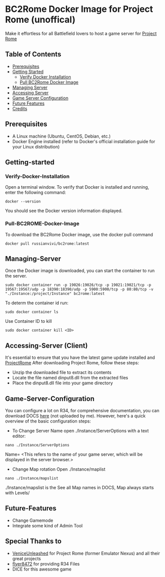 # BC2Rome Docker Image for Project Rome (unoffical)

 Make it effortless for all Battlefield lovers to host a game server for [Project Rome](https://veniceunleashed.net/)

## Table of Contents

- [Prerequisites](#Prerequisites)
- [Getting Started](#Getting-started)
  - [Verify Docker Installation](#Verify-Docker-Installation)
  - [Pull BC2Rome Docker Image](#Pull-BC2ROME-Docker-Image)
- [Managing Server](#Managing-Server)
- [Accessing Server](#Accessing_Server)
- [Game Server Configuration](#Game-Server-Configuration)
- [Future Features](#Future-Features)
- [Credits](#Credits)

## Prerequisites

  - A Linux machine (Ubuntu, CentOS, Debian, etc.)
  - Docker Engine installed (refer to Docker's official installation guide for your Linux distribution)

## Getting-started

### Verify-Docker-Installation

  Open a terminal window.
  To verify that Docker is installed and running, enter the following command:
  ```
  docker --version
  ```
  You should see the Docker version information displayed.
  
### Pull-BC2ROME-Docker-Image
  To download the BC2Rome Docker image, use the docker pull command
  ```
  docker pull russianvivi/bc2rome:latest
  ```

## Managing-Server
Once the Docker image is downloaded, you can start the container to run the server. 
```
sudo docker container run -p 19026:19026/tcp -p 19021:19021/tcp -p 19567:19567/udp -p 18390:18390/udp -p 5900:5900/tcp -p 80:80/tcp -v "./Instance:/project/Instance" bc2rome:latest
```
To determ the container id run:
```
sudo docker container ls
```
Use Container ID to kill
```
sudo docker container kill <ID>
```
## Accessing-Server (Client)
It's essential to ensure that you have the latest game update installed and [ProjectRome](https://veniceunleashed.net/downloads)
After downloading Project Rome, follow these steps:

   - Unzip the downloaded file to extract its contents
   - Locate the file named dinput8.dll from the extracted files
   - Place the dinput8.dll file into your game directory

## Game-Server-Configuration
You can configure a lot on R34, for comprehensive documentation, you can download DOCS [here](https://mega.nz/file/zjhkTbqZ#5kbq4FnHke9-C7IzU4m28fJ0MzbCfZ30cJiPxFXagWk) (not uploaded by me).
However, here's a quick overview of the basic configuration steps:
- To Change Server Name open ./Instance/ServerOptions with a text editor:
```
nano ./Instance/ServerOptions
```
Name= <This refers to the name of your game server, which will be displayed in the server browser.>

- Change Map rotation
  Open ./Instance/maplist
```
nano ./Instance/mapslist
```
./Instance/mapslist is the 
See all Map names in DOCS, Map always starts with Levels/
## Future-Features
- Change Gamemode
- Integrate some kind of Admin Tool

## Special Thanks to
- [VeniceUnleashed](https://veniceunleashed.net/) for Project Rome (former Emulator Nexus) and all their great projects
- [flyer8472](https://sourceforge.net/u/flyer8472/profile/) for providing R34 Files
- DICE for this awesome game
